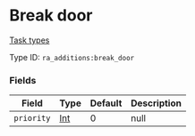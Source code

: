 # Break door
[Task types](../task_types_types.md)

Type ID: `ra_additions:break_door`
### Fields
Field | Type | Default | Description
------|------|---------|-------------
`priority` | [Int](../data_types/int.md) | 0 | null
